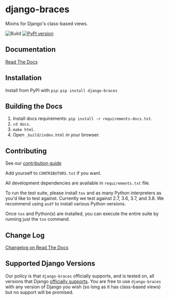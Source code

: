 # django-braces

Mixins for Django's class-based views.

![Build](https://github.com/brack3t/django-braces/actions/workflows/ci.yml/badge.svg?branch=main)
[![PyPI version](https://badge.fury.io/py/django-braces.svg)](http://badge.fury.io/py/django-braces)

## Documentation

[Read The Docs](https://django-braces.readthedocs.io/en/latest/index.html)

## Installation

Install from PyPI with `pip`:
`pip install django-braces`

## Building the Docs

1. Install docs requirements: `pip install -r requirements-docs.txt`.
2. `cd docs`.
3. `make html`.
4. Open `_build/index.html` in your browser.

## Contributing

See our [contribution guide](https://django-braces.readthedocs.io/en/latest/contributing.html)

Add yourself to `CONTRIBUTORS.txt` if you want.

All development dependencies are available in `requirements.txt` file.

To run the test suite, please install `tox` and as many Python interpreters as you'd
like to test against. Currently we test against 2.7, 3.6, 3.7, and 3.8. We recommend
using `asdf` to install various Python versions.

Once `tox` and Python(s) are installed, you can execute the entire suite by running
just the `tox` command.

## Change Log

[Changelog on Read The Docs](https://django-braces.readthedocs.io/en/latest/changelog.html)

## Supported Django Versions

Our policy is that `django-braces` officially supports, and is tested on, all versions
that Django [officially supports](https://www.djangoproject.com/download/#supported-versions).
You are free to use `django-braces` with any version of Django you wish (so long as it has
class-based views) but no support will be promised.
